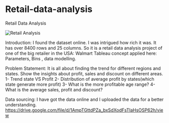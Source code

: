 # Retail-data-analysis
Retail Data Analysis

![Retail Analysis](https://github.com/mtchagoue/Retail-data-analysis/assets/115325778/fab6c8eb-854d-4ea9-b9bf-cde28551c8d4)

Introduction:
I found the dataset online. I was intrigued how rich it was. It has over 8400 rows and 25 columns. So it is a retail data analysis project of one of the big retailer in the USA: Walmart
Tableau concept applied here: Parameters, Bins , data modelling.

Problem Statement:
It is all about finding the trend for different regions and states. Show the insights about profit, sales and discount on different areas.
1-	Trend state VS Profit
2-	Distribution of average profit by states(which state generate more profit)
3-	What is the more profitable age range?
4-	What is the average sales, profit and discount?

Data sourcing:
I have got the data online and I uploaded the data for a better understanding.
https://drive.google.com/file/d/1AmpTGttdPZa_bxSdXodFsTIaHsOSP62h/view

